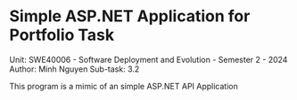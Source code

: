 # Simple ASP.NET Application for Portfolio Task

Unit: SWE40006 - Software Deployment and Evolution - Semester 2 - 2024
Author: Minh Nguyen
Sub-task: 3.2

This program is a mimic of an simple ASP.NET API Application